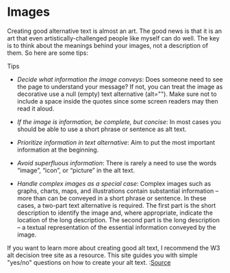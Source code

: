 # Images 

Creating good alternative text is almost an art. The good news is that it is an art that even artistically-challenged people like myself can do well. The key is to think about the meanings behind your images, not a description of them. So here are some tips:

Tips
* _*Decide what information the image conveys*_: Does someone need to see the page to understand your message? If not, you can treat the image as decorative use a null (empty) text alternative (alt=""). Make sure not to include a space inside the quotes since some screen readers may then read it aloud.

* _*If the image is information, be complete, but concise*_: In most cases you should be able to use a short phrase or sentence as alt text.
* _*Prioritize information in text alternative*_: Aim to put the most important information at the beginning.
* _*Avoid superfluous information*_: There is rarely a need to use the words “image”, “icon”, or “picture” in the alt text.
* _*Handle complex images as a special case*_: Complex images such as graphs, charts, maps, and illustrations contain substantial information – more than can be conveyed in a short phrase or sentence. In these cases, a two-part text alternative is required. The first part is the short description to identify the image and, where appropriate, indicate the location of the long description. The second part is the long description – a textual representation of the essential information conveyed by the image.

If you want to learn more about creating good alt text, I recommend the W3 alt decision tree site as a resource.
 This site guides you with simple "yes/no" questions on how to create your alt text.
:[Source](https://www.w3.org/WAI/tutorials/images/decision-tree/) 
